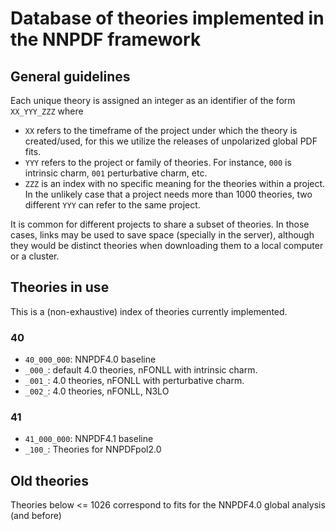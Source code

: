 # Database of theories implemented in the NNPDF framework

## General guidelines

Each unique theory is assigned an integer as an identifier of the form `XX_YYY_ZZZ` where

- `XX` refers to the timeframe of the project under which the theory is created/used, for this we utilize the releases of unpolarized global PDF fits.
- `YYY` refers to the project or family of theories. For instance, `000` is intrinsic charm, `001` perturbative charm, etc.
- `ZZZ` is an index with no specific meaning for the theories within a project. In the unlikely case that a project needs more than 1000 theories, two different `YYY` can refer to the same project.

It is common for different projects to share a subset of theories. In those cases, links may be used to save space (specially in the server), although they would be distinct theories when downloading them to a local computer or a cluster.

## Theories in use

This is a (non-exhaustive) index of theories currently implemented.

### 40

- `40_000_000`: NNPDF4.0 baseline
- `_000_`: default 4.0 theories, nFONLL with intrinsic charm.
- `_001_`: 4.0 theories, nFONLL with perturbative charm.
- `_002_`: 4.0 theories, nFONLL, N3LO

### 41
- `41_000_000`: NNPDF4.1 baseline
- `_100_`: Theories for NNPDFpol2.0

## Old theories
Theories below <= 1026 correspond to fits for the NNPDF4.0 global analysis (and before)
